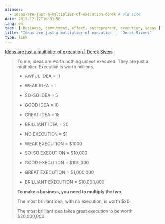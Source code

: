 ```yaml
---
aliases:
  - ideas-are-just-a-multiplier-of-execution-derek # old site
date: 2013-12-12T16:31:56
lang: en
tags: [ business, commitment, effort, entrepreneur, execution, ideas ]
title: "Ideas are just a multiplier of execution  |  Derek Sivers"
type: link
---
```


[Ideas are just a multiplier of execution  |  Derek Sivers](http://sivers.org/multiply)

> To me, ideas are worth nothing unless executed. They are just a
> multiplier. Execution is worth millions.
>
> - AWFUL IDEA = -1
> - WEAK IDEA = 1
> - SO-SO IDEA = 5
> - GOOD IDEA = 10
> - GREAT IDEA = 15
> - BRILLIANT IDEA = 20
>
> - NO EXECUTION = \$1
> - WEAK EXECUTION = \$1000
> - SO-SO EXECUTION = \$10,000
> - GOOD EXECUTION = \$100,000
> - GREAT EXECUTION = \$1,000,000
> - BRILLIANT EXECUTION = \$10,000,000
>
> **To make a business, you need to multiply the two.**
>
> The most brilliant idea, with no execution, is worth $20.
>
> The most brilliant idea takes great execution to be worth $20,000,000.
